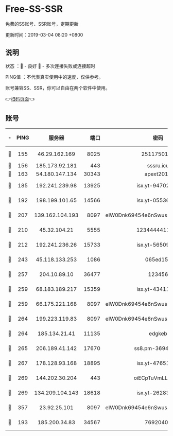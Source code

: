 # Free-SS-SSR

免费的SS账号、SSR账号，定期更新

更新时间：2019-03-04 08:20 +0800

## 说明

状态     ：🙂 - 良好 🙁 - 多次连接失败或连接超时

PING值   ：不代表真实使用中的速度，仅供参考。

账号兼容SS、SSR，你可以自由在两个软件中使用。

👉[扫码页面](https://liesauer.github.io/free-ss-ssr.github.io/)👈

## 账号

|-|PING|服务器|端口|密码|加密方式|区域|
|:----:|:----:|:-----:|-----:|:----:|:----:|:----:|
|🙂|155|46.29.162.169|8025|2511750146|aes-256-cfb|RU|
|🙂|156|185.173.92.181|443|sssru.icu|rc4-md5|RU|
|🙂|163|54.180.147.134|30343|apext2019|chacha20|KR|
|🙂|185|192.241.239.98|13925|isx.yt-94702728|aes-256-cfb|US|
|🙂|192|198.199.101.65|14566|isx.yt-05536769|aes-256-cfb|US|
|🙂|207|139.162.104.193|8097|eIW0Dnk69454e6nSwuspv9DmS201tQ0D|aes-256-cfb|JP|
|🙂|210|45.32.104.21|5555|1234444411111|aes-256-cfb|SG|
|🙂|212|192.241.236.26|15733|isx.yt-56509000|aes-256-cfb|US|
|🙂|243|45.118.133.253|1086|065ed15a|aes-256-cfb|SG|
|🙂|257|204.10.89.10|36477|123456|aes-256-cfb|US|
|🙂|259|68.183.189.217|15359|isx.yt-43411617|aes-256-cfb|SG|
|🙂|259|66.175.221.168|8097|eIW0Dnk69454e6nSwuspv9DmS201tQ0D|aes-256-cfb|US|
|🙂|264|199.223.119.83|8097|eIW0Dnk69454e6nSwuspv9DmS201tQ0D|aes-256-cfb|US|
|🙂|264|185.134.21.41|11135|edgkeb|aes-256-cfb|GB|
|🙂|265|206.189.41.142|17670|ss8.pm-36944551|aes-256-cfb|SG|
|🙂|267|178.128.93.168|18895|isx.yt-47651683|aes-256-cfb|SG|
|🙂|269|144.202.30.204|443|oiECpTuVmLLxk4Ts|aes-256-cfb|US|
|🙂|269|134.209.104.143|18618|isx.yt-26283608|aes-256-cfb|SG|
|🙂|357|23.92.25.101|8097|eIW0Dnk69454e6nSwuspv9DmS201tQ0D|aes-256-cfb|US|
|🙂|193|185.200.34.83|34567|76920400|aes-256-cfb|US|
